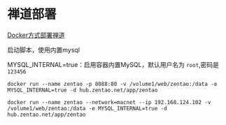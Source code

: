 # 禅道部署

[Docker方式部署禅道](https://www.zentao.net/book/zentaopmshelp/405.html)


启动脚本，使用内置mysql

MYSQL_INTERNAL=true：启用容器内置MySQL，默认用户名为 `root`,密码是 `123456`

`docker run --name zentao -p 8088:80 -v /volume1/web/zentao:/data -e MYSQL_INTERNAL=true -d hub.zentao.net/app/zentao`





`docker run --name zentao --network=macnet --ip 192.168.124.102 -v /volume1/web/zentao:/data -e MYSQL_INTERNAL=true -d hub.zentao.net/app/zentao`



